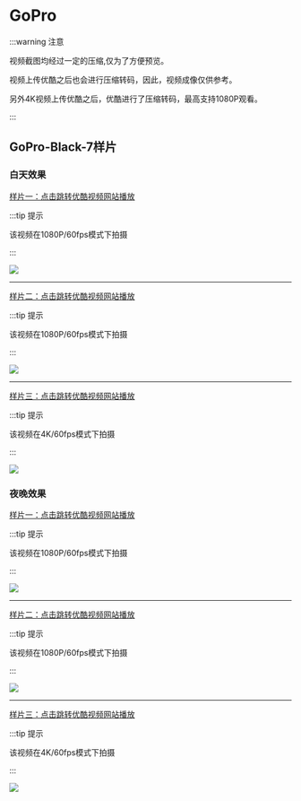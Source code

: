 # GoPro

:::warning 注意

视频截图均经过一定的压缩,仅为了方便预览。

视频上传优酷之后也会进行压缩转码，因此，视频成像仅供参考。

另外4K视频上传优酷之后，优酷进行了压缩转码，最高支持1080P观看。

:::


## GoPro-Black-7样片

### 白天效果

[样片一：点击跳转优酷视频网站播放](http://v.youku.com/v_show/id_XMzkzMTAwMTI5Mg==.html)

:::tip 提示

该视频在1080P/60fps模式下拍摄

:::

[![](https://gitee.com/zhou/MoYouClubPic/raw/master/20210401155954.jpeg)](http://v.youku.com/v_show/id_XMzkzMTAwMTI5Mg==.html)

---

[样片二：点击跳转优酷视频网站播放](http://v.youku.com/v_show/id_XNDAwMjkzNjQ1Ng==.html)

:::tip 提示

该视频在1080P/60fps模式下拍摄

:::

[![](https://gitee.com/zhou/MoYouClubPic/raw/master/20210401160016.png)](http://v.youku.com/v_show/id_XNDAwMjkzNjQ1Ng==.html)

---

[样片三：点击跳转优酷视频网站播放](http://v.youku.com/v_show/id_XNDAwMjgzNzkxMg==.html)

:::tip 提示

该视频在4K/60fps模式下拍摄

:::

[![](https://gitee.com/zhou/MoYouClubPic/raw/master/20210401160034.png)](http://v.youku.com/v_show/id_XNDAwMjgzNzkxMg==.html)



### 夜晚效果

[样片一：点击跳转优酷视频网站播放](http://v.youku.com/v_show/id_XNDAwMjc4MTAzMg==.html)

:::tip 提示

该视频在1080P/60fps模式下拍摄

:::

[![](https://gitee.com/zhou/MoYouClubPic/raw/master/20210401160112.png)](http://v.youku.com/v_show/id_XNDAwMjc4MTAzMg==.html)

---

[样片二：点击跳转优酷视频网站播放](http://v.youku.com/v_show/id_XNDAwMjgyMDcwNA==.html)

:::tip 提示

该视频在1080P/60fps模式下拍摄

:::

[![](https://gitee.com/zhou/MoYouClubPic/raw/master/20210401160129.png)](http://v.youku.com/v_show/id_XNDAwMjgyMDcwNA==.html)

---

[样片三：点击跳转优酷视频网站播放](http://v.youku.com/v_show/id_XNDAwMjgwMDczNg==.html)

:::tip 提示

该视频在4K/60fps模式下拍摄

:::


[![](https://gitee.com/zhou/MoYouClubPic/raw/master/20210401160140.png)](http://v.youku.com/v_show/id_XNDAwMjgwMDczNg==.html)
